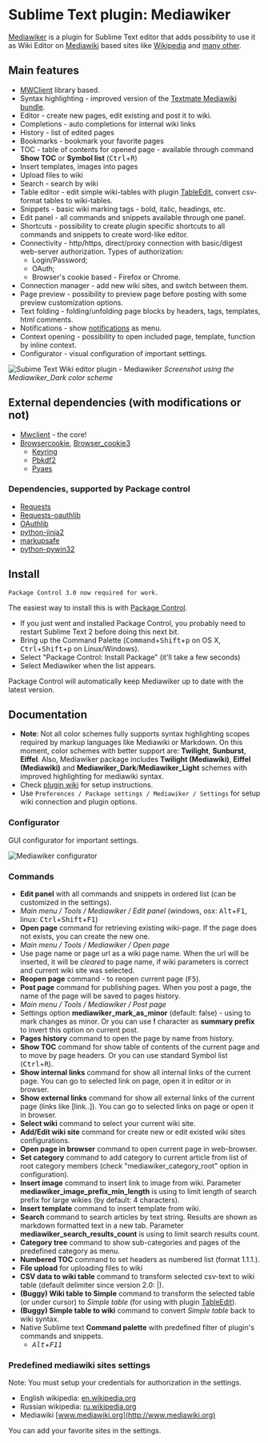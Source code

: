 # Sublime Text plugin: Mediawiker

[Mediawiker](https://github.com/tosher/Mediawiker) is a plugin for Sublime Text editor that adds possibility to use it as Wiki Editor on [Mediawiki](http://mediawiki.org) based sites like [Wikipedia](http://en.wikipedia.org) and [many other](http://www.mediawiki.org/wiki/Sites_using_MediaWiki/en).

## Main features
* [MWClient](https://github.com/mwclient/mwclient) library based.
* Syntax highlighting - improved version of the [Textmate Mediawiki bundle](https://github.com/textmate/mediawiki.tmbundle).
* Editor - create new pages, edit existing and post it to wiki.
* Completions - auto completions for internal wiki links
* History - list of edited pages
* Bookmarks - bookmark your favorite pages
* TOC - table of contents for opened page - available through command **Show TOC** or **Symbol list** (<kbd>Ctrl</kbd>+<kbd>R</kbd>)
* Insert templates, images into pages
* Upload files to wiki
* Search - search by wiki
* Table editor - edit simple wiki-tables with plugin [TableEdit](https://github.com/vkocubinsky/SublimeTableEditor), convert csv-format tables to wiki-tables.
* Snippets - basic wiki marking tags - bold, italic, headings, etc.
* Edit panel - all commands and snippets available through one panel. 
* Shortcuts - possibility to create plugin specific shortcuts to all commands and snippets to create word-like editor.
* Connectivity - http/https, direct/proxy connection with basic/digest web-server authorization. Types of authorization: 
    - Login/Password;
    - OAuth;
    - Browser's cookie based - Firefox or Chrome.
* Connection manager - add new wiki sites, and switch between them.
* Page preview - possibility to preview page before posting with some preview customization options.
* Text folding - folding/unfolding page blocks by headers, tags, templates, html comments.
* Notifications - show [notifications](https://www.mediawiki.org/wiki/Notifications) as menu.
* Context opening - possibility to open included page, template, function by inline context.
* Configurator - visual configuration of important settings.

![Subime Text Wiki editor plugin - Mediawiker](https://github.com/tosher/Mediawiker/blob/gh-pages/screens/Mediawiker_Dark.png)
*Screenshot using the Mediawiker_Dark color scheme*

## External dependencies (with modifications or not)
* [Mwclient](https://github.com/mwclient/mwclient) - the core!
* [Browsercookie](https://bitbucket.org/richardpenman/browsercookie), [Browser_cookie3](https://github.com/borisbabic/browser_cookie3)
    - [Keyring](https://pypi.python.org/pypi/keyring)
    - [Pbkdf2](https://pypi.python.org/pypi/pbkdf2)
    - [Pyaes](https://pypi.python.org/pypi/pyaes)

### Dependencies, supported by Package control
* [Requests](https://github.com/packagecontrol/requests)
* [Requests-oauthlib](https://github.com/packagecontrol/requests-oauthlib)
* [OAuthlib](https://github.com/packagecontrol/oauthlib)
* [python-jinja2](https://bitbucket.org/teddy_beer_maniac/sublime-text-dependency-jinja2)
* [markupsafe](https://bitbucket.org/teddy_beer_maniac/sublime-text-dependency-markupsafe)
* [python-pywin32](https://github.com/randy3k/sublime-pywin32)

## Install

    Package Control 3.0 now required for work.

The easiest way to install this is with [Package Control](http://wbond.net/sublime\_packages/package\_control).

 * If you just went and installed Package Control, you probably need to restart Sublime Text 2 before doing this next bit.
 * Bring up the Command Palette (<kbd>Command</kbd>+<kbd>Shift</kbd>+<kbd>p</kbd> on OS X, <kbd>Ctrl</kbd>+<kbd>Shift</kbd>+<kbd>p</kbd> on Linux/Windows).
 * Select "Package Control: Install Package" (it'll take a few seconds)
 * Select Mediawiker when the list appears.

Package Control will automatically keep Mediawiker up to date with the latest version.

## Documentation
* **Note**: Not all color schemes fully supports syntax highlighting scopes required by markup languages like Mediawiki or Markdown. On this moment, color schemes with better support are: **Twilight**, **Sunburst**, **Eiffel**. Also, Mediawiker package includes **Twilight (Mediawiki)**, **Eiffel (Mediawiki)** and **Mediawiker_Dark**/**Mediawiker_Light** schemes with improved highlighting for mediawiki syntax. 
* Check [plugin wiki](https://github.com/tosher/Mediawiker/wiki) for setup instructions.
* Use `Preferences / Package settings / Mediawiker / Settings` for setup wiki connection and plugin options.

### Configurator
GUI configurator for important settings.

![Mediawiker configurator](https://github.com/tosher/Mediawiker/blob/gh-pages/screens/Mediawiker_Configurator.png)

### Commands
* **Edit panel** with all commands and snippets in ordered list (can be customized in the settings).
 * *Main menu / Tools / Mediawiker / Edit panel* (windows, osx: <kbd>Alt</kbd>+<kbd>F1</kbd>, linux: <kbd>Ctrl</kbd>+<kbd>Shift</kbd>+<kbd>F1</kbd>)
* **Open page** command for retrieving existing wiki-page. If the page does not exists, you can create the new one.
 * *Main menu / Tools / Mediawiker / Open page*
* Use page name or page url as a wiki page name. When the url will be inserted, it will be *cleared* to page name, if wiki parameters is correct and current wiki site was selected.
* **Reopen page** command - to reopen current page (<kbd>F5</kbd>).
* **Post page** command for publishing pages. When you post a page, the name of the page will be saved to pages history.
 * *Main menu / Tools / Mediawiker / Post page*
 * Settings option **mediawiker_mark_as_minor** (default: false) - using to mark changes as minor. Or you can use **!** character as **summary prefix** to invert this option on current post.
* **Pages history** command to open the page by name from history.
* **Show TOC** command for show table of contents of the current page and to move by page headers. Or you can use standard Symbol list (<kbd>Ctrl</kbd>+<kbd>R</kbd>).
* **Show internal links** command for show all internal links of the current page. You can go to selected link on page, open it in editor or in browser.
* **Show external links** command for show all external links of the current page (links like [link..]). You can go to selected links on page or open it in browser.
* **Select wiki** command to select your current wiki site.
* **Add/Edit wiki site** command for create new or edit existed wiki sites configurations.
* **Open page in browser** command to open current page in web-browser.
* **Set category** command to add category to current article from list of root category members (check "mediawiker_category_root" option in configuration).
* **Insert image** command to insert link to image from wiki. Parameter **mediawiker_image_prefix_min_length** is using to limit length of search prefix for large wikies (by default: 4 characters).
* **Insert template** command to insert template from wiki.
* **Search** command to search articles by text string. Results are shown as markdown formatted text in a new tab. Parameter **mediawiker_search_results_count** is using to limit search results count.
* **Category tree** command to show sub-categories and pages of the predefined category as menu.
* **Numbered TOC** command to set headers as numbered list (format 1.1.1.).
* **File upload** for uploading files to wiki
* **CSV data to wiki table** command to transform selected csv-text to wiki table (default delimiter since version 2.0: |).
* **(Buggy) Wiki table to Simple** command to transform the selected table (or under cursor) to *Simple table* (for using with plugin [TableEdit](https://github.com/vkocubinsky/SublimeTableEditor)).
* **(Buggy) Simple table to wiki** command to convert *Simple table* back to wiki syntax.
* Native Sublime text **Command palette** with predefined filter of plugin's commands and snippets.
  * *<kbd>Alt</kbd>+<kbd>F11</kbd>*

### Predefined mediawiki sites settings
Note: You must setup your credentials for authorization in the settings.

* English wikipedia: [en.wikipedia.org](http://en.wikipedia.org)
* Russian wikipedia: [ru.wikipedia.org](http://ru.wikipedia.org)
* Mediawiki [www.mediawiki.org](http://www.mediawiki.org)

You can add your favorite sites in the settings.

